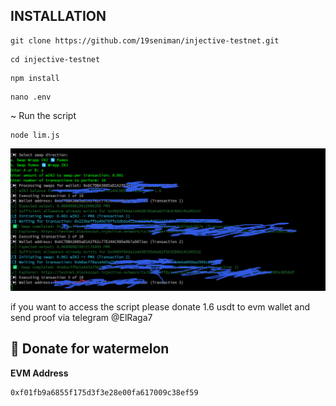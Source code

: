 ## INSTALLATION

```
git clone https://github.com/19seniman/injective-testnet.git
```
```
cd injective-testnet
```
```
npm install
```
```
nano .env
```
~ Run the script
```
node lim.js
```

![alt text](https://github.com/19seniman/injective-testnet/blob/main/public/Pic1.jpg?raw=true)


if you want to access the script please donate 1.6 usdt to evm wallet and send proof via telegram @ElRaga7

##  🍉 Donate for  watermelon

**EVM Address**  
```
0xf01fb9a6855f175d3f3e28e00fa617009c38ef59
```


